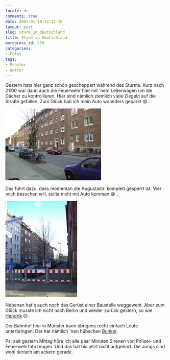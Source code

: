 ```yaml
---
locale: de
comments: true
date: 2007-01-19 12:12:15
layout: post
slug: sturm_in_deutschland
title: Sturm in Deutschland
wordpress_id: 259
categories:
- Fotos
tags:
- Münster
- Wetter
---
```


Gestern hats hier ganz schön gescheppert während des Sturms. Kurz nach 21:00
war dann auch die Feuerwehr hier mit 'nem Leiterwagen um die Dächer zu
kontrollieren. Hier sind nämlich ziemlich viele Ziegeln auf die Straße
gefallen. Zum Glück hab ich mein Auto woanders geparkt :smile: .

[![](/images/2007-01-19-sturm_in_deutschland/sturm_2.jpg)](http://gallery.wannawork.de/index.php?gallery=2007-01_Sturm&image=cimg3019.jpg)

Das führt dazu, dass momentan die Augustastr. komplett gesperrt ist. Wer mich
besuchen will, sollte nicht mit Auto kommen :smile: .

[![](/images/2007-01-19-sturm_in_deutschland/sturm_1.jpg)](http://gallery.wannawork.de/index.php?gallery=2007-01_Sturm&image=cimg3018.jpg)

Nebenan hat's auch noch das Gerüst einer Baustelle weggeweht. Aber zum Glück
musste ich nicht nach Berlin und wieder zurück gestern, so wie
[Hendrik](http://www.icanmakeit.de/2007/01/26/unterwegs-im-orkan-ein-reisebericht/)
:wink: .

Der Bahnhof hier in Münster kann übrigens recht einfach Leute unterbringen. Der
hat nämlich 'nen hübschen
[Bunker](http://www.7grad.org/Exkursionen/Muenster/Tiefbunker/Hauptbahnhof/hauptbahnhof.html).

Ps: seit gestern Mittag höre ich alle paar Minuten Sirenen von Polizei- und
Feuerwehrfahrzeugen. Und das hat bis jetzt nicht aufgehört. Die Jungs sind wohl
tierisch am ackern gerade.
